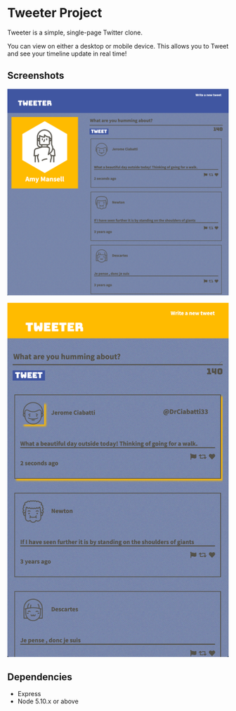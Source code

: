 # Tweeter Project

Tweeter is a simple, single-page Twitter clone.

You can view on either a desktop or mobile device. This allows you to Tweet and see your timeline update in real time!

## Screenshots

!["This is the desktop view of Tweeter!"](https://github.com/Be-Rude/tweeter/blob/master/docs/desktop%20view.png)

!["This is the tablet view of Tweeter!"](https://github.com/Be-Rude/tweeter/blob/master/docs/tablet%20view.png)


## Dependencies

- Express
- Node 5.10.x or above
